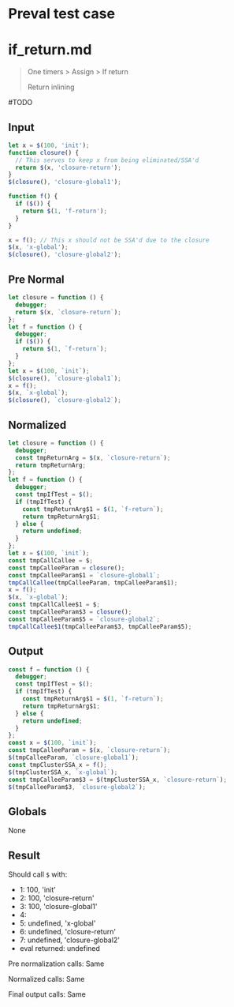 # Preval test case

# if_return.md

> One timers > Assign > If return
>
> Return inlining

#TODO

## Input

`````js filename=intro
let x = $(100, 'init');
function closure() {
  // This serves to keep x from being eliminated/SSA'd
  return $(x, 'closure-return');
}
$(closure(), 'closure-global1');

function f() {
  if ($()) {
    return $(1, 'f-return');
  }
}

x = f(); // This x should not be SSA'd due to the closure
$(x, 'x-global');
$(closure(), 'closure-global2');
`````

## Pre Normal

`````js filename=intro
let closure = function () {
  debugger;
  return $(x, `closure-return`);
};
let f = function () {
  debugger;
  if ($()) {
    return $(1, `f-return`);
  }
};
let x = $(100, `init`);
$(closure(), `closure-global1`);
x = f();
$(x, `x-global`);
$(closure(), `closure-global2`);
`````

## Normalized

`````js filename=intro
let closure = function () {
  debugger;
  const tmpReturnArg = $(x, `closure-return`);
  return tmpReturnArg;
};
let f = function () {
  debugger;
  const tmpIfTest = $();
  if (tmpIfTest) {
    const tmpReturnArg$1 = $(1, `f-return`);
    return tmpReturnArg$1;
  } else {
    return undefined;
  }
};
let x = $(100, `init`);
const tmpCallCallee = $;
const tmpCalleeParam = closure();
const tmpCalleeParam$1 = `closure-global1`;
tmpCallCallee(tmpCalleeParam, tmpCalleeParam$1);
x = f();
$(x, `x-global`);
const tmpCallCallee$1 = $;
const tmpCalleeParam$3 = closure();
const tmpCalleeParam$5 = `closure-global2`;
tmpCallCallee$1(tmpCalleeParam$3, tmpCalleeParam$5);
`````

## Output

`````js filename=intro
const f = function () {
  debugger;
  const tmpIfTest = $();
  if (tmpIfTest) {
    const tmpReturnArg$1 = $(1, `f-return`);
    return tmpReturnArg$1;
  } else {
    return undefined;
  }
};
const x = $(100, `init`);
const tmpCalleeParam = $(x, `closure-return`);
$(tmpCalleeParam, `closure-global1`);
const tmpClusterSSA_x = f();
$(tmpClusterSSA_x, `x-global`);
const tmpCalleeParam$3 = $(tmpClusterSSA_x, `closure-return`);
$(tmpCalleeParam$3, `closure-global2`);
`````

## Globals

None

## Result

Should call `$` with:
 - 1: 100, 'init'
 - 2: 100, 'closure-return'
 - 3: 100, 'closure-global1'
 - 4: 
 - 5: undefined, 'x-global'
 - 6: undefined, 'closure-return'
 - 7: undefined, 'closure-global2'
 - eval returned: undefined

Pre normalization calls: Same

Normalized calls: Same

Final output calls: Same
